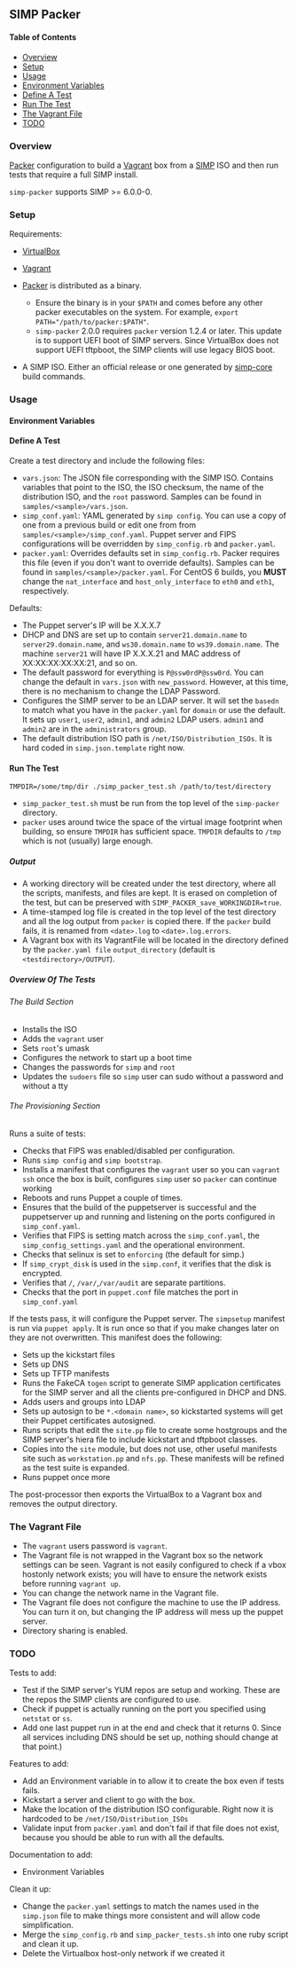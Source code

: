 ## SIMP Packer

#### Table of Contents

* [Overview](#overview)
* [Setup](#setup)
* [Usage](#usage)
* [Environment Variables](#environment-variables)
* [Define A Test](#define-a-test)
* [Run The Test](#run-the-test)
* [The Vagrant File](#the-vagrant-file)
* [TODO](#todo)

### Overview

[Packer](https://packer.io) configuration to build a [Vagrant](https://www.vagrantup.com/) box from a [SIMP](https://github.com/NationalSecurityAgency/SIMP) ISO and then run tests that require a full SIMP install.

`simp-packer` supports SIMP >= 6.0.0-0.

### Setup

Requirements:

* [VirtualBox](https://www.virtualbox.org/wiki/Downloads)
* [Vagrant](https://www.vagrantup.com/downloads.html)
* [Packer](https://www.packer.io/downloads.html) is distributed as a binary.

  - Ensure the binary is in your `$PATH` and comes before any other packer
    executables on the system.  For example, `export PATH="/path/to/packer:$PATH"`.
  - `simp-packer` 2.0.0 requires `packer` version 1.2.4 or later. This update is
    to support UEFI boot of SIMP servers. Since VirtualBox does not support
    UEFI tftpboot, the SIMP clients will use legacy BIOS boot.
* A SIMP ISO. Either an official release or one generated by
  [simp-core](https://github.com/simp/simp-core) build commands.

### Usage

#### Environment Variables

#### Define A Test

Create a test directory and include the following files:

* `vars.json`:  The JSON file corresponding with the SIMP ISO.  Contains
  variables that point to the ISO, the ISO checksum, the name of the
  distribution ISO, and the `root` password. Samples can be found in
  `samples/<sample>/vars.json`.
* `simp_conf.yaml`:  YAML generated by `simp config`.  You can use a copy of
  one from a previous build or edit one from from
  `samples/<sample>/simp_conf.yaml`. Puppet server and FIPS configurations
   will be overridden by `simp_config.rb` and `packer.yaml`.
* `packer.yaml`:  Overrides defaults set in `simp_config.rb`.  Packer
  requires this file (even if you don't want to override defaults). Samples
  can be found in `samples/<sample>/packer.yaml`.  For CentOS 6 builds,
  you **MUST** change the `nat_interface` and `host_only_interface` to `eth0`
  and `eth1`, respectively.

Defaults:

- The Puppet server's IP will be X.X.X.7
- DHCP and DNS are set up to contain `server21.domain.name` to
  `server29.domain.name`, and `ws30.domain.name` to `ws39.domain.name`. The machine
  `server21` will have IP X.X.X.21 and MAC address of XX:XX:XX:XX:XX:21, and so on.
- The default password for everything is `P@ssw0rdP@ssw0rd`. You can change the
  default in `vars.json` with `new_password`.  However, at this time, there
  is no mechanism to change the LDAP Password.
- Configures the SIMP server to be an LDAP server.  It will set
  the `basedn `to match what you have in the `packer.yaml` for `domain` or use
  the default.  It sets up `user1`, `user2`, `admin1`, and `admin2` LDAP users.
  `admin1` and `admin2` are in the `administrators` group.
- The default distribution ISO path is `/net/ISO/Distribution_ISOs`.
  It is hard coded in `simp.json.template` right now.

#### Run The Test

`TMPDIR=/some/tmp/dir ./simp_packer_test.sh /path/to/test/directory`

- `simp_packer_test.sh` must be run from the top level of the `simp-packer`
  directory.
- `packer` uses around twice the space of the virtual image footprint when
  building, so ensure `TMPDIR` has sufficient space.  `TMPDIR` defaults to
  `/tmp` which is not (usually) large enough.

##### Output

- A working directory will be created under the test directory, where all
  the scripts, manifests, and files are kept. It is erased on completion of
  the test, but can be preserved with `SIMP_PACKER_save_WORKINGDIR=true`.
- A time-stamped log file is created in the top level of the test directory and
  all the log output from `packer` is copied there. If the `packer` build fails, it is
  renamed from `<date>.log` to `<date>.log.errors`.
- A Vagrant box with its VagrantFile will be located in the directory defined
  by the `packer.yaml file` `output_directory` (default is `<testdirectory>/OUTPUT`).

##### Overview Of The Tests

###### The Build Section

- Installs the ISO
- Adds the `vagrant` user
- Sets `root`'s umask
- Configures the network to start up a boot time
- Changes the passwords for `simp` and `root`
- Updates the `sudoers` file so `simp` user can sudo without a password and without
  a tty

###### The Provisioning Section

Runs a suite of tests:

- Checks that FIPS was enabled/disabled per configuration.
- Runs `simp config` and `simp bootstrap`.
- Installs a manifest that configures the `vagrant` user so you can `vagrant ssh`
  once the box is built, configures `simp` user so `packer` can continue working
- Reboots and runs Puppet a couple of times.
- Ensures that the build of the puppetserver is successful and the puppetserver up and
  running and listening on the ports configured in `simp_conf.yaml`.
- Verifies that FIPS is setting match across the `simp_conf.yaml`, the
  `simp_config_settings.yaml` and the operational environment.
- Checks that selinux is set to `enforcing` (the default for simp.)
- If `simp_crypt_disk` is used in the `simp.conf`, it verifies that the disk is
  encrypted.
- Verifies that `/`, `/var/`,`/var/audit` are separate partitions.
- Checks that the port in `puppet.conf` file matches the port in `simp_conf.yaml`

If the tests pass, it will configure the Puppet server.  The `simpsetup` manifest
is run via `puppet apply`.  It is run once so that if you make changes later on
they are not overwritten. This manifest does the following:

- Sets up the kickstart files
- Sets up DNS
- Sets up TFTP manifests
- Runs the FakeCA `togen` script to generate SIMP application certificates for the
  SIMP server and all the clients pre-configured in DHCP and DNS.
- Adds users and groups into LDAP
- Sets up autosign to be `*.<domain name>`, so kickstarted systems will get
  their Puppet certificates autosigned.
- Runs scripts that edit the `site.pp` file to create some hostgroups and
  the SIMP server's hiera file to include kickstart and tftpboot classes.
- Copies into the `site` module, but does not use, other useful manifests site
  such as `workstation.pp` and `nfs.pp`.  These manifests will be refined
  as the test suite is expanded.
- Runs puppet once more

The post-processor then exports the VirtualBox to a Vagrant box and removes the
output directory.

### The Vagrant File

- The `vagrant` users password is `vagrant`.
- The Vagrant file is not wrapped in the Vagrant box so the network settings
  can be seen. Vagrant is not easily configured to check if a vbox hostonly
  network exists; you will have to ensure the network exists before running
  `vagrant up`.
- You can change the network name in the Vagrant file.
- The Vagrant file does not configure the machine to use the IP address.  You
  can turn it on, but changing the IP address will mess up the puppet server.
- Directory sharing is enabled.

### TODO

Tests to add:

- Test if the SIMP server's YUM repos are setup and working. These are the repos
  the SIMP clients are configured to use.
- Check if puppet is actually running on the port you specified using `netstat` or `ss`.
- Add one last puppet run in at the end and check that it returns 0.  Since all services
  including DNS should be set up, nothing should change at that point.)

Features to add:

- Add an Environment variable in to allow it to create the box even if tests fails.
- Kickstart a server and client to go with the box.
- Make the location of the distribution ISO configurable.  Right now it is hardcoded
  to be `/net/ISO/Distribution_ISOs`
- Validate input from `packer.yaml` and don't fail if that file does not exist, because you
  should be able to run with all the defaults.

Documentation to add:

- Environment Variables

Clean it up:

- Change the `packer.yaml` settings to match the names used in the `simp.json` file
  to make things more consistent and will allow code simplification.
- Merge the `simp_config.rb` and `simp_packer_tests.sh` into one ruby script
  and clean it up.
- Delete the Virtualbox host-only network if we created it
